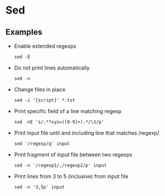 # Sed

## Examples

* Enable extended regexps

  `sed -E`

* Do not print lines automatically

  `sed -n`

* Change files in place

  `sed -i '[script]' *.txt`

* Print specific field of a line matching regexp

  `sed -nE 's/.*?xyz=([0-9]+).*/\1/p'`

* Print input file until and including line that matches /regexp/

  `sed '/regexp/q' input`

* Print fragment of input file between two regexps

  `sed -n '/regexp1/,/regexp2/p' input`

* Print lines from 3 to 5 (inclusive) from input file

  `sed -n '3,5p' input`
